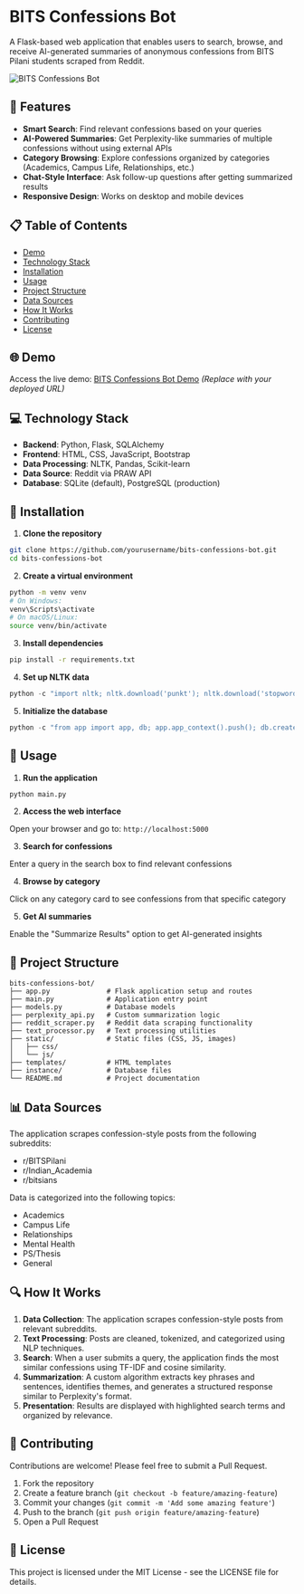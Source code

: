 # BITS Confessions Bot

A Flask-based web application that enables users to search, browse, and receive AI-generated summaries of anonymous confessions from BITS Pilani students scraped from Reddit.

![BITS Confessions Bot](static/img/hero-image.png)

## 🚀 Features

- **Smart Search**: Find relevant confessions based on your queries
- **AI-Powered Summaries**: Get Perplexity-like summaries of multiple confessions without using external APIs
- **Category Browsing**: Explore confessions organized by categories (Academics, Campus Life, Relationships, etc.)
- **Chat-Style Interface**: Ask follow-up questions after getting summarized results
- **Responsive Design**: Works on desktop and mobile devices

## 📋 Table of Contents

- [Demo](#-demo)
- [Technology Stack](#-technology-stack)
- [Installation](#-installation)
- [Usage](#-usage)
- [Project Structure](#-project-structure)
- [Data Sources](#-data-sources)
- [How It Works](#-how-it-works)
- [Contributing](#-contributing)
- [License](#-license)

## 🌐 Demo

Access the live demo: [BITS Confessions Bot Demo](https://your-app.replit.app) *(Replace with your deployed URL)*

## 💻 Technology Stack

- **Backend**: Python, Flask, SQLAlchemy
- **Frontend**: HTML, CSS, JavaScript, Bootstrap
- **Data Processing**: NLTK, Pandas, Scikit-learn
- **Data Source**: Reddit via PRAW API
- **Database**: SQLite (default), PostgreSQL (production)

## 🔧 Installation

1. **Clone the repository**

```bash
git clone https://github.com/yourusername/bits-confessions-bot.git
cd bits-confessions-bot
```

2. **Create a virtual environment**

```bash
python -m venv venv
# On Windows:
venv\Scripts\activate
# On macOS/Linux:
source venv/bin/activate
```

3. **Install dependencies**

```bash
pip install -r requirements.txt
```

4. **Set up NLTK data**

```python
python -c "import nltk; nltk.download('punkt'); nltk.download('stopwords'); nltk.download('wordnet')"
```

5. **Initialize the database**

```python
python -c "from app import app, db; app.app_context().push(); db.create_all()"
```

## 🚀 Usage

1. **Run the application**

```bash
python main.py
```

2. **Access the web interface**

Open your browser and go to: `http://localhost:5000`

3. **Search for confessions**

Enter a query in the search box to find relevant confessions

4. **Browse by category**

Click on any category card to see confessions from that specific category

5. **Get AI summaries**

Enable the "Summarize Results" option to get AI-generated insights

## 📁 Project Structure

```
bits-confessions-bot/
├── app.py              # Flask application setup and routes
├── main.py             # Application entry point
├── models.py           # Database models
├── perplexity_api.py   # Custom summarization logic
├── reddit_scraper.py   # Reddit data scraping functionality
├── text_processor.py   # Text processing utilities
├── static/             # Static files (CSS, JS, images)
│   ├── css/
│   └── js/
├── templates/          # HTML templates
├── instance/           # Database files
└── README.md           # Project documentation
```

## 📊 Data Sources

The application scrapes confession-style posts from the following subreddits:
- r/BITSPilani
- r/Indian_Academia 
- r/bitsians

Data is categorized into the following topics:
- Academics
- Campus Life
- Relationships
- Mental Health
- PS/Thesis
- General

## 🔍 How It Works

1. **Data Collection**: The application scrapes confession-style posts from relevant subreddits.
2. **Text Processing**: Posts are cleaned, tokenized, and categorized using NLP techniques.
3. **Search**: When a user submits a query, the application finds the most similar confessions using TF-IDF and cosine similarity.
4. **Summarization**: A custom algorithm extracts key phrases and sentences, identifies themes, and generates a structured response similar to Perplexity's format.
5. **Presentation**: Results are displayed with highlighted search terms and organized by relevance.

## 🤝 Contributing

Contributions are welcome! Please feel free to submit a Pull Request.

1. Fork the repository
2. Create a feature branch (`git checkout -b feature/amazing-feature`)
3. Commit your changes (`git commit -m 'Add some amazing feature'`)
4. Push to the branch (`git push origin feature/amazing-feature`)
5. Open a Pull Request

## 📝 License

This project is licensed under the MIT License - see the LICENSE file for details.